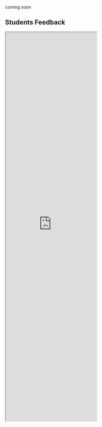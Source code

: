 coming soon

## Students Feedback

<iframe src="https://www.linkedin.com/embed/feed/update/urn:li:share:7235384598904373249" height="1273" w